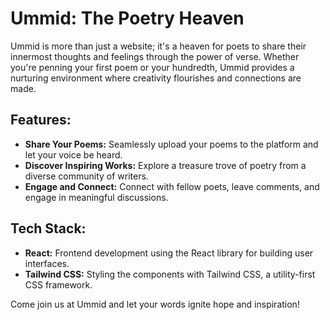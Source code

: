 # Ummid: The Poetry Heaven

Ummid is more than just a website; it's a heaven for poets to share their innermost thoughts and feelings through the power of verse. Whether you're penning your first poem or your hundredth, Ummid provides a nurturing environment where creativity flourishes and connections are made.

## Features:
- **Share Your Poems:** Seamlessly upload your poems to the platform and let your voice be heard.
- **Discover Inspiring Works:** Explore a treasure trove of poetry from a diverse community of writers.
- **Engage and Connect:** Connect with fellow poets, leave comments, and engage in meaningful discussions.

## Tech Stack:
- **React:** Frontend development using the React library for building user interfaces.
- **Tailwind CSS:** Styling the components with Tailwind CSS, a utility-first CSS framework.

Come join us at Ummid and let your words ignite hope and inspiration!

